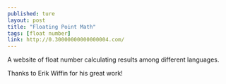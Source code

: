 ```yaml
---
published: ture
layout: post
title: "Floating Point Math"
tags: [float number]
link: http://0.30000000000000004.com/
---
```


A website of float number calculating results among different languages.

Thanks to Erik Wiffin for his great work!
